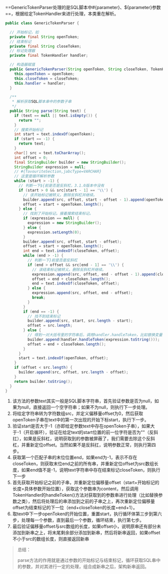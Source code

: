 ==GenericTokenParser处理的是SQL脚本中#{parameter}、${parameter}参数==，根据给定TokenHandler来进行处理，本类重在解析。

```java
public class GenericTokenParser {

  // 开始标记，如
  private final String openToken;
  // 结束标记
  private final String closeToken;
  // 标记处理器
  private final TokenHandler handler;

  // 构造器赋值
  public GenericTokenParser(String openToken, String closeToken, TokenHandler handler) {
    this.openToken = openToken;
    this.closeToken = closeToken;
    this.handler = handler;
  }

  /**
   * 解析获取SQL脚本串中的参数子串
   */
  public String parse(String text) {
    if (text == null || text.isEmpty()) {
      return "";
    }
    // 搜索开始标记
    int start = text.indexOf(openToken);
    if (start == -1) {
      return text;
    }
    char[] src = text.toCharArray();
    int offset = 0;
    final StringBuilder builder = new StringBuilder();
    StringBuilder expression = null;
    // #{favouriteSection,jabcType=VARCHAR}
    // 这里是循环解析参数
    while (start > -1) {
      // 判断一下${前是否是反斜杠，3.1.0版本中没有
      if (start > 0 && src[start - 1] == '\\') {
        // 该开始标记被转义。删除反斜杠并继续。
        builder.append(src, offset, start - offset - 1).append(openToken);
        offset = start + openToken.length();
      } else {
        // 找到了开始标记。接着搜索结束标记。
        if (expression == null) {
          expression = new StringBuilder();
        } else {
          expression.setLength(0);
        }
        builder.append(src, offset, start - offset);
        offset = start + openToken.length();
        int end = text.indexOf(closeToken, offset);
        while (end > -1) {
          // 判断一下}前是否是反斜杠
          if (end > offset && src[end - 1] == '\\') {
            // 该结束标记被转义。删除反斜杠并继续。
            expression.append(src, offset, end - offset - 1).append(closeToken);
            offset = end + closeToken.length();
            end = text.indexOf(closeToken, offset);
          } else {
            expression.append(src, offset, end - offset);
            break;
          }
        }
        if (end == -1) {
          // 找不到结束标记
          builder.append(src, start, src.length - start);
          offset = src.length;
        } else {
          // 得到一对大括号里的字符串后，调用handler.handleToken，比如替换变量
          builder.append(handler.handleToken(expression.toString()));
          offset = end + closeToken.length();
        }
      }
      start = text.indexOf(openToken, offset);
    }
    if (offset < src.length) {
      builder.append(src, offset, src.length - offset);
    }
    return builder.toString();
  }
}
```

1. 该方法的参数text其实一般是SQL脚本字符串，首先验证参数是否为null，如果为null，直接返回一个空字符串；如果不为null，则执行下一步处理。
2. 将给定字符串转为字符数组src，并定义偏移量offset为0，然后获取openToken子串在text中的第一次出现的开始下标start，执行下一步。
3. 验证start是否大于-1（亦即给定参数text中存在openToken子串），如果大于-1（开启循环），验证在给定text的start位置的前一位字符是否为"\"（反斜扛），如果是反斜杠，说明获取到的参数被屏蔽了，我们需要去除这个反斜杠，并重新定位offset。当然如果不是反斜扛，说明参数正常，则执行第四步。
4. 获取第一个匹配子串的末位位置end，如果end为-1，表示不存在closeToken，则获取末位end之前的所有串，并重新定位offset为src数组长度，如果end值不是-1，说明text字符串中存在结束标记closeToken，则执行下一步
5. 首先获取开始标记之前的子串，并重新定位偏移量offset（start+开始标记的长度=具体参数开始位置），获取这个参数串为content，然后调用TokenHandler的handleToken()方法对获取到的参数串进行处理（比如替换参数之类），然后将处理后的串添加到之前的子串之上，再次重新定位偏移量offset为结束标记的下一位（end+closeToken的长度=end+1）。
6. 取text中下一步openToken的开始位置，重置start，执行循环体第三步到第六步，处理每一个参数，直到最后一个参数，循环结束，执行第七步。
7. 最后验证偏移量offset与src数组的长度，如果offset小，说明原串还有部分未添加到新串之上，将末尾剩余部分添加到新串，然后将新串返回，如果offset不小于src的数组长度，则直接返回新串

>总结：
>
>parse方法的作用就是通过参数的开始标记与结束标记，循环获取SQL串中的参数，并对其进行一定的处理，组合成新串之后，架构新串返回。
